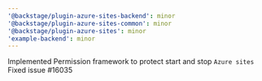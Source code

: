 ```yaml
---
'@backstage/plugin-azure-sites-backend': minor
'@backstage/plugin-azure-sites-common': minor
'@backstage/plugin-azure-sites': minor
'example-backend': minor
---
```


Implemented Permission framework to protect start and stop `Azure sites`
Fixed issue #16035
